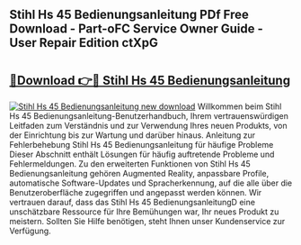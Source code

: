 ## Stihl Hs 45 Bedienungsanleitung PDf Free Download - Part-oFC Service Owner Guide - User Repair Edition ctXpG

# <h2><a href="http://df0omhv.blite.top/?on=Stihl+Hs+45+Bedienungsanleitung">🔗Download 👉🔴 Stihl Hs 45 Bedienungsanleitung</a></h2>

[![Stihl Hs 45 Bedienungsanleitung new download](https://i.imgur.com/lujVjoI.png)](http://df0omhv.blite.top/?on=Stihl+Hs+45+Bedienungsanleitung)
Willkommen beim Stihl Hs 45 Bedienungsanleitung-Benutzerhandbuch, Ihrem vertrauenswürdigen Leitfaden zum Verständnis und zur Verwendung Ihres neuen Produkts, von der Einrichtung bis zur Wartung und darüber hinaus. Anleitung zur Fehlerbehebung Stihl Hs 45 Bedienungsanleitung für häufige Probleme Dieser Abschnitt enthält Lösungen für häufig auftretende Probleme und Fehlermeldungen. Zu den erweiterten Funktionen von Stihl Hs 45 Bedienungsanleitung gehören Augmented Reality, anpassbare Profile, automatische Software-Updates und Spracherkennung, auf die alle über die Benutzeroberfläche zugegriffen und angepasst werden können. Wir vertrauen darauf, dass das Stihl Hs 45 BedienungsanleitungD eine unschätzbare Ressource für Ihre Bemühungen war, Ihr neues Produkt zu meistern. Sollten Sie Hilfe benötigen, steht Ihnen unser Kundenservice zur Verfügung.
